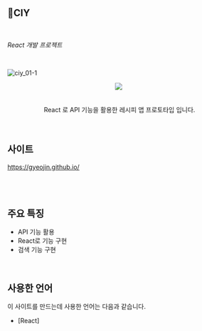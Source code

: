 ## 🍳CIY
<br>

*React 개발 프로젝트*

<br>

![ciy_01-1](https://user-images.githubusercontent.com/84562763/134763860-5f9dfad9-5264-4bcf-a750-1446ac5fc5ca.jpg)

<p align="center">
<img src="https://img.shields.io/badge/React-61DAFB?style=flat-square&logo=React&logoColor=white"/></a>&nbsp

<br>
<br>
<p align="center">React 로 API 기능을 활용한 레시피 앱 프로토타입 입니다.
  
<br>
<br>
<br>

## 사이트
https://gyeojin.github.io/<br>
<br>
<br>
<br>

## 주요 특징
* API 기능 활용 
* React로 기능 구현
* 검색 기능 구현
<br>

## 사용한 언어
이 사이트를 만드는데 사용한 언어는 다음과 같습니다.

* [React]   

<br>

